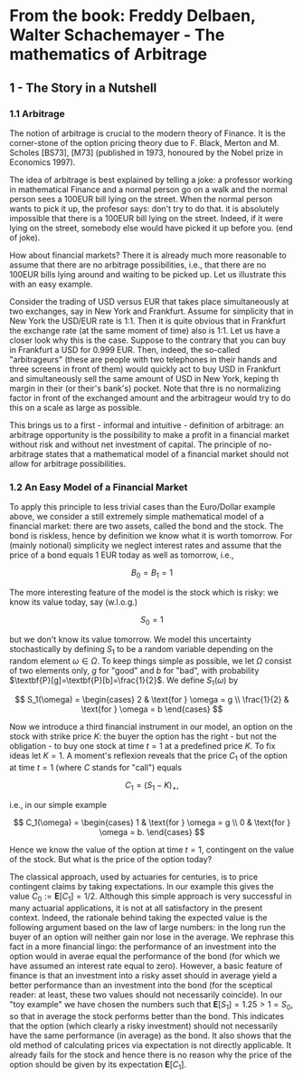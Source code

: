 # From the book: Freddy Delbaen, Walter Schachemayer - The mathematics of Arbitrage
## 1 - The Story in a Nutshell
### 1.1 Arbitrage
The notion of arbitrage is crucial to the modern theory of Finance. It is the corner-stone of the option pricing theory 
due to F. Black, Merton and M. Scholes [BS73], [M73] (published in 1973, honoured by the Nobel prize in Economics 1997).

The idea of arbitrage is best explained by telling a joke: a professor working in mathematical Finance and a normal 
person go on a walk and the normal person sees a 100EUR bill lying on the street. When the normal person 
wants to pick it up, the profesor says: don't try to do that. it is absolutely impossible that there is a 100EUR bill lying 
on the street. Indeed, if it were lying on the street, somebody else would have picked it up before you. (end of joke).

How about financial markets? There it is already much more reasonable to assume that there are no arbitrage possibilities,
i.e., that there are no 100EUR bills lying around and waiting to be picked up. Let us illustrate this with an easy 
example.

Consider the trading of USD versus EUR that takes place simultaneously at two exchanges, say in New York and Frankfurt.
Assume for simplicity that in New York the USD/EUR rate is 1:1. Then it is quite obvious that in Frankfurt the
exchange rate (at the same moment of time) also is 1:1. Let us have a closer look why this is the case. Suppose to the 
contrary that you can buy in Frankfurt a USD for 0.999 EUR. Then, indeed, the so-called "arbitrageurs" (these are people 
with two telephones in their hands and three screens in front of them) would quickly act to buy USD in Frankfurt and 
simultaneously sell the same amount of USD in New York, keping th margin in their (or their's bank's) pocket. Note that
thre is no normalizing factor in front of the exchanged amount and the arbitrageur would try to do this on a scale as large 
as possible.

This brings us to a first - informal and intuitive - definition of arbitrage: an arbitrage opportunity is the possibility
to make a profit in a financial market without risk and without net investment of capital. The principle of no-arbitrage 
states that a mathematical model of a financial market should not allow for arbitrage possibilities.

### 1.2 An Easy Model of a Financial Market
To apply this principle to less trivial cases than the Euro/Dollar example above, we consider a still extremely simple
mathematical model of a financial market: there are two assets, called the bond and the stock. The bond is riskless,
hence by definition we know what it is worth tomorrow. For (mainly notional) simplicity we neglect interest rates and 
assume that the price of a bond equals 1 EUR today as well as tomorrow, i.e.,

$$
B_0=B_1=1
$$

The more interesting feature of the model is the stock which is risky: we know its value today, say (w.l.o.g.)

$$
S_0=1
$$

but we don't know its value tomorrow. We model this uncertainty stochastically by defining $S_1$ to be a random variable 
depending on the random element $\omega\in\Omega$. To keep things simple as possible, we let $\Omega$ consist of two 
elements only, $g$ for "good" and $b$ for "bad", with probability $\textbf{P}[g]=\textbf{P}[b]=\frac{1}{2}$. We define 
$S_1(\omega)$ by

$$
S_1(\omega) = 
\begin{cases}
2 & \text{for } \omega = g \\
\frac{1}{2} & \text{for } \omega = b
\end{cases}
$$

Now we introduce a third financial instrument in our model, an option on the stock with strike price $K$: the buyer
the option has the right - but not the obligation - to buy one stock at time $t=1$ at a predefined price $K$. To fix 
ideas let $K=1$. A moment's reflexion reveals that the price $C_1$ of the option at time $t=1$ (where $C$ stands for 
"call") equals

$$
C_1=(S_1 - K)_{+},
$$

i.e., in our simple example

$$
C_1(\omega) = 
\begin{cases}
1 & \text{for } \omega = g \\
0 & \text{for } \omega = b.
\end{cases}
$$

Hence we know the value of the option at time $t=1$, contingent on the value of the stock. But what is the price of the 
option today?

The classical approach, used by actuaries for centuries, is to price contingent claims by taking expectations. In our 
example this gives the value $C_0 := \textbf{E}[C_1]=1/2$. Although this simple approach is very successful in many 
actuarial applications, it is not at all satisfactory in the present context. Indeed, the rationale behind taking the 
expected value is the following argument based on the law of large numbers: in the long run the buyer of an option will
neither gain nor lose in the average. We rephrase this fact in a more financial lingo: the performance of an investment 
into the option would in averae equal the performance of the bond (for which we have assumed an interest rate equal to 
zero). However, a basic feature of finance is that an investment into a risky asset should in average yield a better 
performance than an investment into the bond (for the sceptical reader: at least, these two values should not necessarily 
coincide). In our "toy example" we have chosen the numbers such that $\textbf{E}[S_1]=1.25>1=S_0$, so that in average
the stock performs better than the bond. This indicates that the option (which clearly a risky investment) should not 
necessarily have the same performance (in average) as the bond. It also shows that the old method of calculating prices via 
expectation is not directly applicable. It already fails for the stock and hence there is no reason why the price of the 
option should be given by its expectation $\textbf{E}[C_1]$.




















